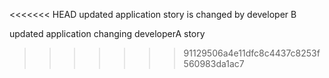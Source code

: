 <<<<<<< HEAD
updated application story is changed by developer B

updated application changing developerA story
>>>>>>> 91129506a4e11dfc8c4437c8253f560983da1ac7

